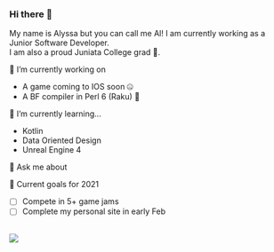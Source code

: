 ### Hi there :frog:
My name is Alyssa but you can call me Al! I am currently working as a Junior Software Developer. <br>
I am also a proud Juniata College grad :eagle:.

🔭 I’m currently working on 
- A game coming to IOS soon :zipper_mouth_face:
- A BF compiler in Perl 6 (Raku) :butterfly:

🌱 I’m currently learning... 
- Kotlin 
- Data Oriented Design 
- Unreal Engine 4

💬 Ask me about 

:cherry_blossom: Current goals for 2021
- [ ] Compete in 5+ game jams
- [ ] Complete my personal site in early Feb

<br>
<a target="_blank" href="https://www.linkedin.com/in/alyssaehove"><img src="https://img.shields.io/badge/-LinkedIn-0077B5?style=for-the-badge&logo=Linkedin&logoColor=white"></img>
